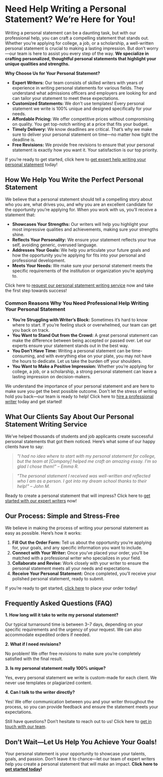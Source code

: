 # Need Help Writing a Personal Statement? We’re Here for You!

Writing a personal statement can be a daunting task, but with our professional help, you can craft a compelling statement that stands out. Whether you’re applying for college, a job, or a scholarship, a well-written personal statement is crucial to making a lasting impression. But don’t worry—our team is here to assist you every step of the way. **We specialize in crafting personalized, thoughtful personal statements that highlight your unique qualities and strengths.**

**Why Choose Us for Your Personal Statement?**

- **Expert Writers:** Our team consists of skilled writers with years of experience in writing personal statements for various fields. They understand what admissions officers and employers are looking for and can tailor your statement to meet these expectations.
- **Customized Statements:** We don’t use templates! Every personal statement we write is 100% unique and designed specifically for your needs.
- **Affordable Pricing:** We offer competitive prices without compromising on quality. You get top-notch writing at a price that fits your budget.
- **Timely Delivery:** We know deadlines are critical. That’s why we make sure to deliver your personal statement on time—no matter how tight the deadline is.
- **Free Revisions:** We provide free revisions to ensure that your personal statement is exactly how you want it. Your satisfaction is our top priority.

If you’re ready to get started, click here to [get expert help writing your personal statement](https://tinyurl.com/topessay?keyword=help+writing+a+personal+statement) today!

## How We Help You Write the Perfect Personal Statement

We believe that a personal statement should tell a compelling story about who you are, what drives you, and why you are an excellent candidate for the opportunity you’re applying for. When you work with us, you’ll receive a statement that:

- **Showcases Your Strengths:** Our writers will help you highlight your most impressive qualities and achievements, making sure your strengths shine.
- **Reflects Your Personality:** We ensure your statement reflects your true self, avoiding generic, overused language.
- **Addresses Your Goals:** We help you articulate your future goals and how the opportunity you’re applying for fits into your personal and professional development.
- **Meets Your Needs:** We make sure your personal statement meets the specific requirements of the institution or organization you’re applying to.

Click here to [request our personal statement writing service](https://tinyurl.com/topessay?keyword=help+writing+a+personal+statement) now and take the first step towards success!

### Common Reasons Why You Need Professional Help Writing Your Personal Statement

- **You’re Struggling with Writer’s Block:** Sometimes it’s hard to know where to start. If you’re feeling stuck or overwhelmed, our team can get you back on track.
- **You Want to Stand Out from the Crowd:** A great personal statement can make the difference between being accepted or passed over. Let our experts ensure your statement stands out in the best way.
- **You Don’t Have Time:** Writing a personal statement can be time-consuming, and with everything else on your plate, you may not have the hours to dedicate. Let us take the burden off your shoulders.
- **You Want to Make a Positive Impression:** Whether you’re applying for college, a job, or a scholarship, a strong personal statement can leave a lasting impression on decision-makers.

We understand the importance of your personal statement and are here to make sure you get the best possible outcome. Don't let the stress of writing hold you back—our team is ready to help! Click here to [hire a professional writer](https://tinyurl.com/topessay?keyword=help+writing+a+personal+statement) today and get started!

## What Our Clients Say About Our Personal Statement Writing Service

We’ve helped thousands of students and job applicants create successful personal statements that got them noticed. Here’s what some of our happy clients have to say:

> _"I had no idea where to start with my personal statement for college, but the team at [Company] helped me craft an amazing essay. I’m so glad I chose them!" – Emma R._

> _"The personal statement I received was well-written and reflected who I am as a person. I got into my dream school thanks to their help!" – John M._

Ready to create a personal statement that will impress? Click here to [get started with our expert writers](https://tinyurl.com/topessay?keyword=help+writing+a+personal+statement) now!

## Our Process: Simple and Stress-Free

We believe in making the process of writing your personal statement as easy as possible. Here’s how it works:

1. **Fill Out the Order Form:** Tell us about the opportunity you’re applying for, your goals, and any specific information you want to include.
2. **Connect with Your Writer:** Once you’ve placed your order, you’ll be matched with a professional writer who specializes in your field.
3. **Collaborate and Revise:** Work closely with your writer to ensure the personal statement meets all your needs and expectations.
4. **Receive Your Personal Statement:** Once completed, you’ll receive your polished personal statement, ready to submit.

If you’re ready to get started, [click here](https://tinyurl.com/topessay?keyword=help+writing+a+personal+statement) to place your order today!

## Frequently Asked Questions (FAQ)

**1. How long will it take to write my personal statement?**

Our typical turnaround time is between 3–7 days, depending on your specific requirements and the urgency of your request. We can also accommodate expedited orders if needed.

**2. What if I need revisions?**

No problem! We offer free revisions to make sure you’re completely satisfied with the final result.

**3. Is my personal statement really 100% unique?**

Yes, every personal statement we write is custom-made for each client. We never use templates or plagiarized content.

**4. Can I talk to the writer directly?**

Yes! We offer communication between you and your writer throughout the process, so you can provide feedback and ensure the statement meets your expectations.

Still have questions? Don’t hesitate to reach out to us! Click here to [get in touch with our team](https://tinyurl.com/topessay?keyword=help+writing+a+personal+statement).

## Don’t Wait—Let Us Help You Achieve Your Goals!

Your personal statement is your opportunity to showcase your talents, goals, and passion. Don’t leave it to chance—let our team of expert writers help you create a personal statement that will make an impact. **Click here to [get started today](https://tinyurl.com/topessay?keyword=help+writing+a+personal+statement)!**
